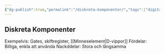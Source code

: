 ```yaml
---
{"dg-publish":true,"permalink":"/diskreta-komponenter/","tags":["digitalteknik"]}
---
```



## Diskreta Komponenter
Exempelvis: Gates, skiftregister, [[Minneselement\|D-vippor]]
Fördelar: Billiga, enkla att använda
Nackddelar: Stora och långsamma